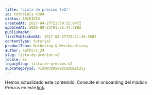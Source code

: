 ```yaml
---
title: 'Lista de precios (v2)'
id: tutorials_4394
status: ARCHIVED
createdAt: 2017-04-27T21:50:52.047Z
updatedAt: 2020-09-23T01:35:47.389Z
publishedAt: 
firstPublishedAt: 2017-04-27T23:11:16.058Z
contentType: tutorial
productTeam: Marketing & Merchandising
author: authors_24
slug: lista-de-precios-v2
locale: es
legacySlug: lista-de-precios-v2
subcategoryId: 4id9W3RDyw02CasOm2C2iy
---
```


Hemos actualizado este contenido. Consulte el onboarding del módulo Precios en este [link](https://help.vtex.com/tracks/precios-101--6f8pwCns3PJHqMvQSugNfP).
